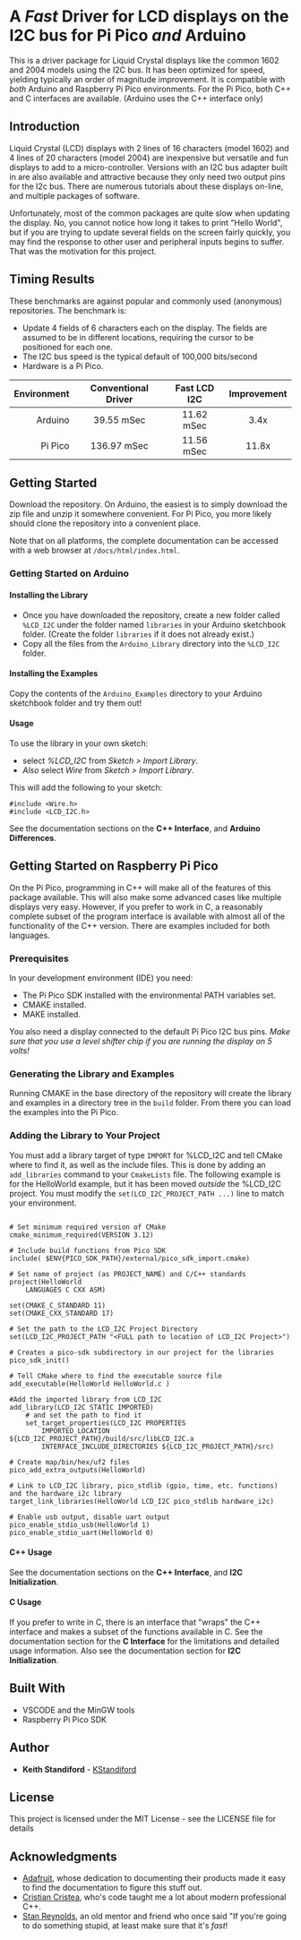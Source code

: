 # A *Fast* Driver for LCD displays on the I2C bus for Pi Pico *and* Arduino 

This is a driver package for Liquid Crystal displays like the common 1602 and 2004 models using the I2C bus. It has been optimized for speed, yielding typically an order of magnitude improvement. It is compatible with *both* Arduino and Raspberry Pi Pico environments. For the Pi Pico, both C++ and C interfaces are available. (Arduino uses the C++ interface only)

## Introduction

Liquid Crystal (LCD) displays with 2 lines of 16 characters (model 1602) and 4 lines of 20 characters (model 2004) are inexpensive but versatile and fun displays to add to a micro-controller. Versions with an I2C bus adapter built in are also available and attractive because they only need two output pins for the I2c bus. There are numerous tutorials about these displays on-line, and multiple packages of software. 

Unfortunately, most of the common packages are quite slow when updating the display. No, you cannot notice how long it takes to print "Hello World", but if you are trying to update several fields on the screen fairly quickly, you may find the response to other user and peripheral inputs begins to suffer. That was the motivation for this project.

## Timing Results

These benchmarks are against popular and commonly used (anonymous) repositories. The benchmark is:
 - Update 4 fields of 6 characters each on the display. The fields are assumed to be in different locations, requiring the cursor to be positioned for each one.
 - The I2C bus speed is the typical default of 100,000 bits/second
 - Hardware is a Pi Pico.
 

 | Environment| Conventional Driver | Fast LCD I2C | Improvement |
 | --: | :----: | :---: | :---: |
 | Arduino | 39.55 mSec | 11.62 mSec | 3.4x |
 | Pi Pico | 136.97 mSec | 11.56 mSec | 11.8x |

## Getting Started

Download the repository. On Arduino, the easiest is to simply download the zip file and unzip it somewhere convenient. For Pi Pico, you more likely should clone the repository into a convenient place.

Note that on all platforms, the complete documentation can be accessed with a web browser at `/docs/html/index.html`.

### Getting Started on Arduino

#### Installing the Library

 - Once you have downloaded the repository, create a new folder called `%LCD_I2C` under the folder named `libraries` in your 
 Arduino sketchbook folder. (Create the folder `libraries` if it does not already exist.)
 - Copy all the files from the `Arduino_Library` directory into the `%LCD_I2C` folder. 

#### Installing the Examples

 Copy the contents of the `Arduino_Examples` directory to your Arduino sketchbook folder and try them out!

#### Usage 
To use the library in your own sketch:
 -  select *%LCD_I2C* from *Sketch > Import Library*.
 - *Also* select *Wire* from *Sketch > Import Library*.

This will add the following to your sketch:

    #include <Wire.h>
    #include <LCD_I2C.h>


See the documentation sections on the **C++ Interface**, and  **Arduino Differences**.

## Getting Started on Raspberry Pi Pico

On the Pi Pico, programming in C++ will make all of the features of this package available. This will also make some advanced cases like multiple displays very easy. However, if you prefer to work in C, a reasonably complete subset of the program interface is available with almost all of the functionality of the C++ version. There are examples included for both languages.

### Prerequisites

In your development environment (IDE) you need:
 - The Pi Pico SDK installed with the environmental PATH variables set.
 - CMAKE installed.
 - MAKE installed.

You also need a display connected to the default Pi Pico I2C bus pins. *Make sure that you use a level shifter chip if you are running the display on 5 volts!*

### Generating the Library and Examples

Running CMAKE in the base directory of the repository will create the library and examples in a directory tree 
in the `build` folder. From there you can load the examples into the Pi Pico.

### Adding the Library to Your Project

You must add a library target of type `IMPORT` for %LCD_I2C and tell CMake where to find it,
as well as the include files.  This is done by adding an `add_libraries` command to
your `CmakeLists` file. The following example is for the HelloWorld example, but it has been moved *outside*
the %LCD_I2C project. You must modify the `set(LCD_I2C_PROJECT_PATH ...)` line to match
your environment.

~~~~{.cmake}

# Set minimum required version of CMake
cmake_minimum_required(VERSION 3.12)

# Include build functions from Pico SDK
include( $ENV{PICO_SDK_PATH}/external/pico_sdk_import.cmake)

# Set name of project (as PROJECT_NAME) and C/C++ standards
project(HelloWorld
    LANGUAGES C CXX ASM)

set(CMAKE_C_STANDARD 11)
set(CMAKE_CXX_STANDARD 17)

# Set the path to the LCD_I2C Project Directory
set(LCD_I2C_PROJECT_PATH "<FULL path to location of LCD_I2C Project>")

# Creates a pico-sdk subdirectory in our project for the libraries
pico_sdk_init()

# Tell CMake where to find the executable source file
add_executable(HelloWorld HelloWorld.c )

#Add the imported library from LCD_I2C
add_library(LCD_I2C STATIC IMPORTED)
    # and set the path to find it
    set_target_properties(LCD_I2C PROPERTIES
        IMPORTED_LOCATION ${LCD_I2C_PROJECT_PATH}/build/src/libLCD_I2C.a
        INTERFACE_INCLUDE_DIRECTORIES ${LCD_I2C_PROJECT_PATH}/src)

# Create map/bin/hex/uf2 files
pico_add_extra_outputs(HelloWorld)

# Link to LCD_I2C library, pico_stdlib (gpio, time, etc. functions) and the hardware_i2c library
target_link_libraries(HelloWorld LCD_I2C pico_stdlib hardware_i2c)

# Enable usb output, disable uart output
pico_enable_stdio_usb(HelloWorld 1)
pico_enable_stdio_uart(HelloWorld 0)
~~~~

#### C++ Usage

See the documentation sections on the **C++ Interface**, and  **I2C Initialization**.

#### C Usage

If you prefer to write in C, there is an interface that "wraps" the C++ interface and makes
a subset of the functions available in C. See the documentation section for the **C Interface** for 
the limitations and detailed usage information. Also see the documentation section for **I2C Initialization**.


## Built With

* VSCODE and the MinGW tools
* Raspberry Pi Pico SDK


## Author

* **Keith Standiford** - [KStandiford](https://github.com/KStandiford)


## License

This project is licensed under the MIT License - see the LICENSE file for details

## Acknowledgments

* [Adafruit](https://www.adafruit.com/), whose dedication to documenting their products made it easy to find the documentation to figure this stuff out.
* [Cristian Cristea](https://github.com/cristiancristea00), who's code taught me a lot about modern professional C++.
* [Stan Reynolds](https://www.linkedin.com/in/stanley-reynolds-4bb86040), an old mentor and friend who once said 
"If you're going to do something stupid, at least make sure that it's *fast*!


